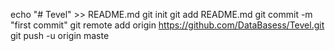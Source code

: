 echo "# Tevel" >> README.md
git init
git add README.md
git commit -m "first commit"
git remote add origin https://github.com/DataBasess/Tevel.git
git push -u origin maste
